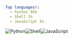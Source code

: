 ``` yaml
Top languages!:
  - Python 95%
  - Shell 3%
  - JavaScript 1%
```

![Python](https://via.placeholder.com/171x10/3572A5/?text=+)![Shell](https://via.placeholder.com/5x10/89e051/?text=+)![JavaScript](https://via.placeholder.com/1x10/f1e05a/?text=+)